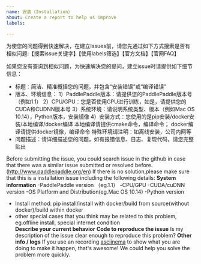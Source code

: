 ```yaml
---
name: 安装（Installation）
about: Create a report to help us improve
labels: 

---
```


为使您的问题得到快速解决，在建立Issues前，请您先通过如下方式搜索是否有相似问题:【搜索issue关键字】【使用labels筛选】【官方文档】【官网FAQ】

如果您没有查询到相似问题，为快速解决您的提问，建立issue时请提供如下细节信息：
- 标题：简洁、精准概括您的问题，并包含“安装错误”或“编译错误”
- 版本、环境信息：
    1）PaddlePaddle版本：请提供您的PaddlePaddle版本号（例如1.1）
    2）CPU/GPU：您是否使用GPU进行训练，如是，请提供您的CUDA和CUDNN版本号
    3）系统环境：请说明系统类型、版本（例如Mac OS 10.14），Python版本，安装镜像
    4）安装方式：您使用的是pip安装/docker安装/本地编译/docker编译
                本地编译请提供cmake命令，编译命令；
                docker编译请提供docker镜像，编译命令
  特殊环境请注明：如离线安装，公司内网等
- 问题描述：请详细描述您的问题，如有报错信息、日志、复现代码，请您完整贴出

Before submitting the issue, you could search issue in the github in case that there was a similar issue submitted or resolved before.(http://www.paddlepaddle.org/en)
If there is no solution,please make sure that this is a installation issue including the following details:
**System information**
-PaddlePaddle version （eg.1.1）
-CPU/GPU
-CUDA/cuDNN version
-OS Platform and Distribution(eg.Mac OS 10.14)
-Python version
- Install method: pip install/install with docker/build from source(without docker)/build within docker
- other special cases that you think may be related to this problem, eg.offline install, special internet condition   
**Describe your current behavior**
**Code to reproduce the issue**
Is my description of the issue clear enough to reproduce this problem?
**Other info / logs**
If you use an recording [asciinema](https://asciinema.org/) to show what you are doing to make it happen, that's awesome! We could help you solve the problem more quickly.
